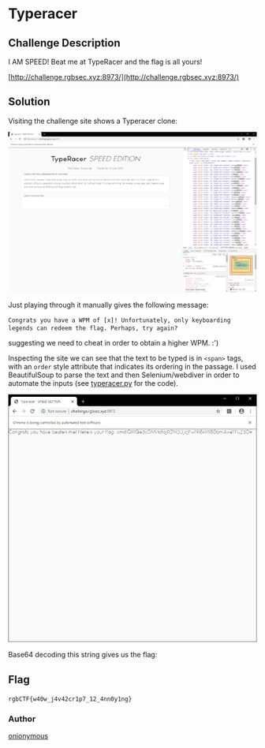 # Typeracer
## Challenge Description
I AM SPEED! Beat me at TypeRacer and the flag is all yours!

[http://challenge.rgbsec.xyz:8973/](http://challenge.rgbsec.xyz:8973/)

## Solution

Visiting the challenge site shows a Typeracer clone:

![ss1](images/ss1.png)

Just playing through it manually gives the following message:
```
Congrats you have a WPM of [x]! Unfortunately, only keyboarding legends can redeem the flag. Perhaps, try again?
```

suggesting we need to cheat in order to obtain a higher WPM. :') 

Inspecting the site we can see that the text to be typed is in `<span>` tags, with an `order` style attribute that indicates its ordering in the passage. I used BeautifulSoup to parse the text and then Selenium/webdiver in order to automate the inputs (see [typeracer.py](typeracer.py) for the code).

![ss2](images/ss2.png)

Base64 decoding this string gives us the flag:

## Flag
```rgbCTF{w40w_j4v42cr1p7_12_4nn0y1ng}```

### Author
[onionymous](https://github.com/onionymous)